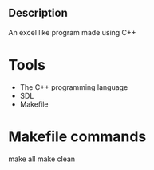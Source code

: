 ## Description
An excel like program made using C++

# Tools
* The C++ programming language
* SDL
* Makefile

# Makefile commands
make all
make clean
